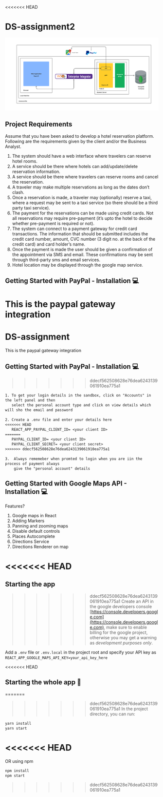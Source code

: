 <<<<<<< HEAD
# DS-assignment2
![architecture](images/architecture.png "architecture")

## Project Requirements
Assume that you have been asked to develop a hotel reservation platform. Following are the requirements
given by the client and/or the Business Analyst. 

1.  The system should have a web interface where travelers can reserve hotel rooms.
2.  A service should be there where hotels can add/update/delete reservation information.
3.  A service should be there where travelers can reserve rooms and cancel the reservation.
4.  A traveler may make multiple reservations as long as the dates don’t clash.
5.  Once a reservation is made, a traveler may (optionally) reserve a taxi, where a request may be
sent to a taxi service (so there should be a third party taxi service).
6.  The payment for the reservations can be made using credit cards. Not all reservations may require
pre-payment (it’s upto the hotel to decide whether pre-payment is required or not).
7.  The system can connect to a payment gateway for credit card transactions. The information that
should be submitted includes the credit card number, amount, CVC number (3 digit no. at the
back of the credit card) and card holder’s name.
8.  Once the payment is made the user should be given a confirmation of the appointment via SMS
and email. These confirmations may be sent through third-party sms and email services.
9.  Hotel location may be displayed through the google map service. 


## Getting Started with PayPal - Installation :computer:
This is the paypal gateway integration
=======
# DS-assignment
This is the paypal gateway integration


## Getting Started with PayPal - Installation :computer:
>>>>>>> ddecf562508628e76dea6243139061910ea775a1

```
1. To get your login details in the sandbox, click on "Accounts" in the left panel and then 
   select the personal account type and click on view details which will sho the email and password
   
2. Create a .env file and enter your details here 
<<<<<<< HEAD
   REACT_APP_PAYPAL_CLIENT_ID= <your client ID>
=======
   PAYPAL_CLIENT_ID= <your client ID>
   PAYPAL_CLIENT_SECRET= <your client secret>
>>>>>>> ddecf562508628e76dea6243139061910ea775a1

3.  Always rememeber when promted to login when you are iin the process of payment always 
    give the "personal account" details

```

## Getting Started with Google Maps API - Installation :computer:

Features?

1. Google maps in React
2. Adding Markers
3. Panning and zooming maps
4. Disable default controls
5. Places Autocomplete
6. Directions Service
7. Directions Renderer on map

<<<<<<< HEAD
=======

## Starting the app

>>>>>>> ddecf562508628e76dea6243139061910ea775a1
Create an API in the google developers console [https://console.developers.google.com](https://console.developers.google.com), make sure to enable billing for the google project, otherwise you may get a warning as _development purposes only_.

Add a `.env` file or `.env.local` in the project root and specify your API key as `REACT_APP_GOOGLE_MAPS_API_KEY=your_api_key_here`

<<<<<<< HEAD

## Starting the whole app :gift:

=======
>>>>>>> ddecf562508628e76dea6243139061910ea775a1
In the project directory, you can run:

```
yarn install
yarn start
```
<<<<<<< HEAD
=======

OR using npm

```
npm install
npm start
```
>>>>>>> ddecf562508628e76dea6243139061910ea775a1

